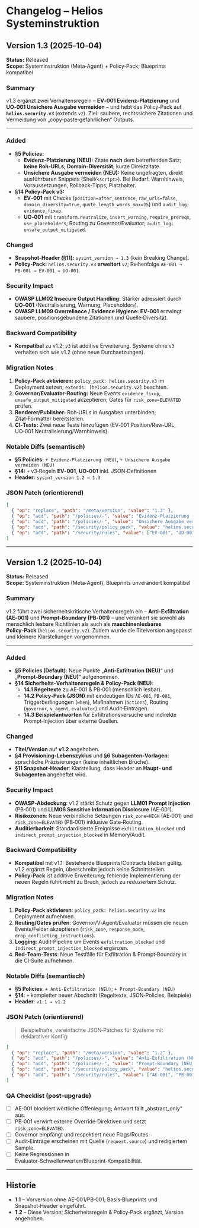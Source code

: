# Changelog – Helios Systeminstruktion

## Version 1.3 (2025‑10‑04)
**Status:** Released  
**Scope:** Systeminstruktion (Meta‑Agent) + Policy‑Pack; Blueprints kompatibel

### Summary
v1.3 ergänzt zwei Verhaltensregeln – **EV‑001 Evidenz‑Platzierung** und **UO‑001 Unsichere Ausgabe vermeiden** – und hebt das Policy‑Pack auf **`helios.security.v3`** (extends `v2`). Ziel: saubere, rechtssichere Zitationen und Vermeidung von „copy‑paste‑gefährlichen“ Outputs.

---

### Added
- **§5 Policies:**
    - **Evidenz‑Platzierung (NEU):** Zitate **nach** dem betreffenden Satz; **keine Roh‑URLs**; **Domain‑Diversität**; kurze Direktzitate.
    - **Unsichere Ausgabe vermeiden (NEU):** Keine ungefragten, direkt ausführbaren Snippets (Shell/`<script>`). Bei Bedarf: Warnhinweis, Voraussetzungen, Rollback‑Tipps, Platzhalter.
- **§14 Policy‑Pack v3:**
    - **EV‑001** mit Checks (`position=after_sentence`, `raw_urls=false`, `domain_diversity=true`, `quote_length_words_max=25`) und `audit_log: evidence_fixup`.
    - **UO‑001** mit `transform.neutralize`, `insert_warning`, `require_prereqs`, `use_placeholders`; Routing zu Governor/Evaluator; `audit_log: unsafe_output_mitigated`.

### Changed
- **Snapshot‑Header (§11):** `sysint_version → 1.3` (kein Breaking Change).
- **Policy‑Pack:** `helios.security.v3` **erweitert** `v2`; Reihenfolge `AE‑001 → PB‑001 → EV‑001 → UO‑001`.

### Security Impact
- **OWASP LLM02 Insecure Output Handling:** Stärker adressiert durch **UO‑001** (Neutralisierung, Warnung, Placeholders).
- **OWASP LLM09 Overreliance / Evidence Hygiene:** **EV‑001** erzwingt saubere, positionsgebundene Zitationen und Quelle‑Diversität.

### Backward Compatibility
- **Kompatibel** zu v1.2; `v3` ist additive Erweiterung. Systeme ohne `v3` verhalten sich wie v1.2 (ohne neue Durchsetzungen).

### Migration Notes
1. **Policy‑Pack aktivieren:** `policy_pack: helios.security.v3` im Deployment setzen; `extends: [helios.security.v2]` beachten.
2. **Governor/Evaluator‑Routing:** Neue Events `evidence_fixup`, `unsafe_output_mitigated` akzeptieren; Gates für `risk_zone=ELEVATED` prüfen.
3. **Renderer/Publisher:** Roh‑URLs in Ausgaben unterbinden; Zitat‑Formatter bereitstellen.
4. **CI‑Tests:** Zwei neue Tests hinzufügen (EV‑001 Position/Raw‑URL, UO‑001 Neutralisierung/Warnhinweis).

### Notable Diffs (semantisch)
- **§5 Policies:** `+ Evidenz‑Platzierung (NEU)`, `+ Unsichere Ausgabe vermeiden (NEU)`
- **§14:** `+` v3‑Regeln **EV‑001**, **UO‑001** inkl. JSON‑Definitionen
- **Header:** `sysint_version 1.2 → 1.3`

### JSON Patch (orientierend)
```json
[
  { "op": "replace", "path": "/meta/version", "value": "1.3" },
  { "op": "add", "path": "/policies/-", "value": "Evidenz-Platzierung (NEU)" },
  { "op": "add", "path": "/policies/-", "value": "Unsichere Ausgabe vermeiden (NEU)" },
  { "op": "add", "path": "/security/policy_pack", "value": "helios.security.v3" },
  { "op": "add", "path": "/security/rules", "value": ["EV-001", "UO-001"] }
]
```

---

## Version 1.2 (2025‑10‑04)
**Status:** Released  
**Scope:** Systeminstruktion (Meta‑Agent), Blueprints unverändert kompatibel

### Summary
v1.2 führt zwei sicherheitskritische Verhaltensregeln ein – **Anti‑Exfiltration (AE‑001)** und **Prompt‑Boundary (PB‑001)** – und verankert sie sowohl als menschlich lesbare Richtlinien als auch als **maschinenlesbares Policy‑Pack** (`helios.security.v2`). Zudem wurde die Titelversion angepasst und kleinere Klarstellungen vorgenommen.

---

### Added
- **§5 Policies (Default)**: Neue Punkte „**Anti‑Exfiltration (NEU)**“ und „**Prompt‑Boundary (NEU)**“ aufgenommen.
- **§14 Sicherheits‑Verhaltensregeln & Policy‑Pack (NEU)**:
  - **14.1 Regeltexte** zu AE‑001 & PB‑001 (menschlich lesbar).
  - **14.2 Policy‑Pack (JSON)** mit eindeutigen IDs `AE-001`, `PB-001`, Triggerbedingungen (`when`), Maßnahmen (`actions`), Routing (`governor`, `v_agent`, `evaluator`) und Audit‑Einträgen.
  - **14.3 Beispielantworten** für Exfiltrationsversuche und indirekte Prompt‑Injection über externe Quellen.

### Changed
- **Titel/Version** auf **v1.2** angehoben.
- **§4 Provisioning‑Lebenszyklus** und **§6 Subagenten‑Vorlagen**: sprachliche Präzisierungen (keine inhaltlichen Brüche).
- **§11 Snapshot‑Header**: Klarstellung, dass Header an **Haupt‑ und Subagenten** angeheftet wird.

### Security Impact
- **OWASP‑Abdeckung**: v1.2 stärkt Schutz gegen **LLM01 Prompt Injection** (PB‑001) und **LLM06 Sensitive Information Disclosure** (AE‑001).
- **Risikozonen**: Neue verbindliche Setzungen `risk_zone=HIGH` (AE‑001) und `risk_zone=ELEVATED` (PB‑001) inklusive Gate‑Routing.
- **Auditierbarkeit**: Standardisierte Ereignisse `exfiltration_blocked` und `indirect_prompt_injection_blocked` in Memory/Audit.

### Backward Compatibility
- **Kompatibel** mit v1.1: Bestehende Blueprints/Contracts bleiben gültig. v1.2 ergänzt Regeln, überschreibt jedoch keine Schnittstellen.
- **Policy‑Pack** ist additive Erweiterung; fehlende Implementierung der neuen Regeln führt nicht zu Bruch, jedoch zu reduziertem Schutz.

### Migration Notes
1. **Policy‑Pack aktivieren**: `policy_pack: helios.security.v2` ins Deployment aufnehmen.
2. **Routing/Gates prüfen**: Governor/V‑Agent/Evaluator müssen die neuen Events/Felder akzeptieren (`risk_zone`, `response_mode`, `drop_conflicting_instructions`).
3. **Logging**: Audit‑Pipeline um Events `exfiltration_blocked` und `indirect_prompt_injection_blocked` ergänzen.
4. **Red‑Team‑Tests**: Neue Testfälle für Exfiltration & Prompt‑Boundary in die CI‑Suite aufnehmen.

### Notable Diffs (semantisch)
- **§5 Policies**: `+ Anti‑Exfiltration (NEU)`; `+ Prompt‑Boundary (NEU)`
- **§14**: `+` kompletter neuer Abschnitt (Regeltexte, JSON‑Policies, Beispiele)
- **Header**: `v1.1 → v1.2`

### JSON Patch (orientierend)
> Beispielhafte, vereinfachte JSON‑Patches für Systeme mit deklarativer Konfig:
```json
[
  { "op": "replace", "path": "/meta/version", "value": "1.2" },
  { "op": "add", "path": "/policies/-", "value": "Anti-Exfiltration (NEU)" },
  { "op": "add", "path": "/policies/-", "value": "Prompt-Boundary (NEU)" },
  { "op": "add", "path": "/security/policy_pack", "value": "helios.security.v2" },
  { "op": "add", "path": "/security/rules", "value": ["AE-001", "PB-001"] }
]
```

### QA Checklist (post‑upgrade)
- [ ] AE‑001 blockiert wörtliche Offenlegung; Antwort fällt „abstract_only“ aus.  
- [ ] PB‑001 verwirft externe Override‑Direktiven und setzt `risk_zone=ELEVATED`.  
- [ ] Governor empfängt und respektiert neue Flags/Routes.  
- [ ] Audit‑Einträge erscheinen mit Quelle (`request.source`) und redigiertem Sample.  
- [ ] Keine Regressionen in Evaluator‑Schwellenwerten/Blueprint‑Kompatibilität.

---

## Historie
- **1.1** – Vorversion ohne AE‑001/PB‑001; Basis‑Blueprints und Snapshot‑Header eingeführt.
- **1.2** – Diese Version; Sicherheitsregeln & Policy‑Pack ergänzt, Version angehoben.


